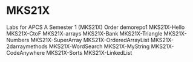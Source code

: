 # MKS21X
Labs for APCS A Semester 1 (MKS21X)
Order
demorepo1
MKS21X-Hello
MKS21X-CtoF
MKS21X-arrays
MKS21X-Bank
MKS21X-Triangle
MKS21X-Numbers
MKS21X-SuperArray
MKS21X-OrderedArrayList
MKS21X-2darraymethods
MKS21X-WordSearch
MKS21X-MyString
MKS21X-CodeAnywhere
MKS21X-Sorts
MKS21X-LinkedList
